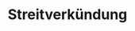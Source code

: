 ---
layout: topic
style_id: topic
title: Streitverkündung
description: Was versteht man unter Streitverkündung?
header_titel: Streitverkündung
header_image: /uploads/adult-blur-boss-business-288477.jpg
erfolge: []
intro_titel:
intro_text_markdown: >-
  Die Streitverkündung ist ebenso wie die Nebenintervention in der Zivilprozessordnung geregelt. Die Nebenintervention in den §§ 66 ff. ZPO und die Streitverkündung in den §§ 72 ff. Im Rahmen der Vorschriften über die Streitverkündung wird in § 74 Abs. 3 ZPO auf die Vorschrift des § 68 ZPO verwiesen.


  Die Vorschriften stehen also prozessual in unmittelbarem Zusammenhang zueinander.
intro_link_text: 
intro_link: 
abschnitte:
  - abschnitt_template: weiss_bild_links
    titel: Was versteht man unter Streitverkündung?
    text_markdown: >-
      In § 72 Abs. 1 ZPO ist folgendes geregelt:


      _(1) Eine Partei, die für den Fall des ihr ungünstigen Ausganges des Rechtsstreits einen Anspruch auf Gewährleistung oder Schadloshaltung gegen einen Dritten erheben zu können glaubt oder den Anspruch eines Dritten besorgt, kann bis zur rechtskräftigen Entscheidung des Rechtsstreits dem Dritten gerichtlich den Streit verkünden._


      Das bedeutet, dass in einem bereits geführten Rechtsstreits durch den Kläger oder auch den Beklagten ein Dritter, bisher Unbeteiligter mit einbezogen werden kann.


      Dieser kann dem Rechtsstreit auf der Seite des Beklagten oder auch auf Seiten des Klägers beitreten und die von ihm gewünschte Partei, auf deren Seite er dem Rechtsstreit beitritt, im Rechtsstreit durch Anträge oder Beweisangebot unterstützen.


      Ein Streitbeitritt ist jedoch nicht zwingend notwendig. Der Streitverkündete muss jedoch wissen, dass Tatsachen, die in dem Prozess festgestellt werden, sich in einem sog. Folgeprozess gegen ihn negativ auswirken können, weil diese dann nicht mehr durch das Gericht des Folgeprozesses erneut in Frage gestellt, sondern als entscheidungserheblich zu berücksichtigen sind.
    image: 
    cta: false
  - abschnitt_template: weiss_bild_links
    titel: Was versteht man unter Nebenintervention?
    text_markdown: >-
      Umgekehrt läuft es bei der Nebenintervention ab. Hier regelt § 66 Abs. 1 ZPO:


      _(1) Wer ein rechtliches Interesse daran hat, dass in einem zwischen anderen Personen anhängigen Rechtsstreit die eine Partei obsiege, kann dieser Partei zum Zwecke ihrer Unterstützung beitreten._


      In diesem Fall wird ein Dritten nicht in einen Rechtsstreit durch die Streitverkündung, wie bereits oben beschrieben, mit hinein gezogen, sondern er tritt selbst aktiv einem Rechtsstreit bei, weil er eine in dem Rechtsstreit schon einbezogene Partei aktiv und aus eigener Motivation heraus unterstützen will.


      Hierzu muss er zum einen ein rechtliches Interesse an der Unterstützung haben. Ein allein wirtschaftliches Interesse an dem Ausgang des Rechtsstreites reicht wohl nicht aus. Zudem muss der Betroffene selbst aktiv dem Rechtsstreit durch Anzeige beim Gericht beitreten, verbunden mit der Klarstellung, auf welcher Seite die Nebenintervention erfolgen soll.
    image: 
    cta: false
  - abschnitt_template: weiss_bild_links
    titel: Anwaltszwang bei Streitbeitritt und Nebenintervention vor Landgericht und Oberlandesgericht
    text_markdown: >-
      Erhält ein Betroffener eine Streitverkündung und will er dem Rechtsstreit auf Seiten des Beklagten oder des Klägers beitreten und diesem aktiv helfen oder im Prozess selbst Anträge stellen, so ist dies alleine und ohne anwaltliche Hilfe im Zivilprozess nur vor den Amtsgerichten möglich.


      Bei einem Streitbeitritt vor einem Landgericht oder einem Oberlandesgericht bedarf man in jedem Fall anwaltlicher Vertretung, da dort Anwaltszwang herrscht. Nur dann, wenn man als Streitverkündeter nicht beitreten und keine Anträge stellen will, ist keine anwaltliche Vertretung nötig. Man stellt sich quasi in dem Prozess tot.


      Eine aktive Nebenintervention ist auch ohne anwaltliche Hilfe lediglich vor den Amtsgerichten denkbar. Vor den Landgerichten und Oberlandesgerichten (in Berlin Kammergericht genannt) bedarf es wieder anwaltlicher Vertretung.
    image: 
    cta: false
  - abschnitt_template: box_dunkel
    titel: Lassen Sie sich anwaltlich vertreten oder beraten!
    text_markdown: >-
      Generell sollte eine Streitverkündung allerdings nicht auf die leichte Schulter genommen werden, da diese für einen Folgeprozess gegen den Streiteverkündungsempfänger negative Folgen haben kann.


      Als Streitverkündungsempfänger sollten Sie sich somit generell über Ihre Handlungsmöglichkeiten und die Kosten einer anwaltlichen Vertretung sowie die Rechtsfolgen der Streitverkündung in jedem Fall anwaltlich beraten lassen. Dies ist meist schon im Rahmen einer sog. Erstberatung gegen eine geringe Gebühr von maximal 190,00 Euro zzgl. MwSt. möglich, die oftmals auch von der eigenen Rechtsschutzversicherung, soweit vorhanden, übernommen wird.


      Sollten Sie Interesse daran haben, einem Rechtsstreit aktiv im Rahmen einer Nebenintervention beizutreten, empfiehlt sich auf jeden Fall vorher eine anwaltliche Beratung dazu, ob Sie überhaupt ein ausreichenden rechtliches Interesse vorweisen können, und zudem dazu, ob die Nebenintervention rechtlich sinnvoll und empfehlenswert ist.


      Die Kanzlei AdvoAdvice berät hier gerne sowohl Empfänger von Streitverkündungen und auch Interessenten an einer Nebenintervention. Dr. Sven Tintemann war in zahlreichen Verfahren gerichtlich tätig, in denen Streitverkündungen ausgesprochen wurden oder in denen er selbst Nebeninterventionen vorgenommen hat.


      Wenden Sie sich daher bei Rückfragen gerne an die unten angegebenen Kontaktmöglichkeiten oder nutzen Sie das unter zur Verfügung gestellte Kontaktformular.
    image: 
    cta: true
redirect_from: 
  - "/streitverkuendung"
  - "/streitverkuendung/"
redirect_to: 
sitemap: true
---